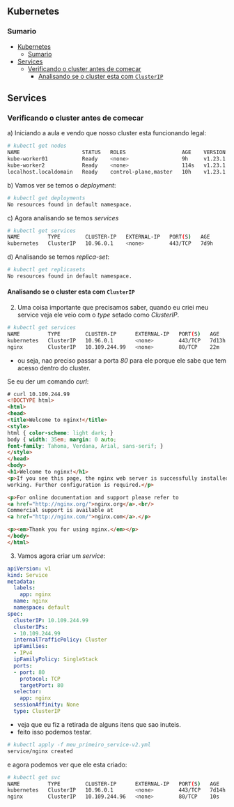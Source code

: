 ## Kubernetes

### Sumario

- [Kubernetes](#kubernetes)
  - [Sumario](#sumario)
- [Services](#services)
  - [Verificando o cluster antes de comecar](#verificando-o-cluster-antes-de-comecar)
    - [Analisando se o cluster esta com `ClusterIP`](#analisando-se-o-cluster-esta-com-clusterip)




## Services

### Verificando o cluster antes de comecar

a) Iniciando a aula e vendo que nosso cluster esta funcionando legal:

```bash
# kubectl get nodes
NAME                    STATUS   ROLES                  AGE    VERSION
kube-worker01           Ready    <none>                 9h     v1.23.1
kube-worker2            Ready    <none>                 114s   v1.23.1
localhost.localdomain   Ready    control-plane,master   10h    v1.23.1
```
b) Vamos ver se temos o *deployment*:

```bash
# kubectl get deployments
No resources found in default namespace.
```

c) Agora analisando se temos *services* 

```bash
# kubectl get services
NAME         TYPE        CLUSTER-IP   EXTERNAL-IP   PORT(S)   AGE 
kubernetes   ClusterIP   10.96.0.1    <none>        443/TCP   7d9h
```

d) Analisando se temos *replica-set*:

```bash
# kubectl get replicasets
No resources found in default namespace.
```

#### Analisando se o cluster esta com `ClusterIP`

2.  Uma coisa importante que precisamos saber, quando eu criei meu service veja ele veio com o *type* setado como *ClusterIP*.

```bash
# kubectl get services
NAME         TYPE        CLUSTER-IP      EXTERNAL-IP   PORT(S)   AGE  
kubernetes   ClusterIP   10.96.0.1       <none>        443/TCP   7d13h
nginx        ClusterIP   10.109.244.99   <none>        80/TCP    22m
```

- ou seja, nao preciso passar a porta *80* para ele porque ele sabe que tem acesso dentro do cluster.

Se eu der um comando *curl*:

```html
# curl 10.109.244.99 
<!DOCTYPE html>
<html>
<head>
<title>Welcome to nginx!</title>
<style>
html { color-scheme: light dark; }
body { width: 35em; margin: 0 auto;
font-family: Tahoma, Verdana, Arial, sans-serif; }
</style>
</head>
<body>
<h1>Welcome to nginx!</h1>
<p>If you see this page, the nginx web server is successfully installed and
working. Further configuration is required.</p>

<p>For online documentation and support please refer to
<a href="http://nginx.org/">nginx.org</a>.<br/>
Commercial support is available at
<a href="http://nginx.com/">nginx.com</a>.</p>

<p><em>Thank you for using nginx.</em></p>
</body>
</html>
```

3.  Vamos agora criar um *service*:

```yml
apiVersion: v1
kind: Service
metadata:
  labels:
    app: nginx
  name: nginx
  namespace: default
spec:
  clusterIP: 10.109.244.99
  clusterIPs:
  - 10.109.244.99
  internalTrafficPolicy: Cluster
  ipFamilies:
  - IPv4
  ipFamilyPolicy: SingleStack
  ports:
  - port: 80
    protocol: TCP
    targetPort: 80
  selector:
    app: nginx
  sessionAffinity: None
  type: ClusterIP
```

- veja que eu fiz a retirada de alguns itens que sao inuteis.
- feito isso podemos testar.

```bash
# kubectl apply -f meu_primeiro_service-v2.yml 
service/nginx created
```

e agora podemos ver que ele esta criado:

```bash
# kubectl get svc
NAME         TYPE        CLUSTER-IP      EXTERNAL-IP   PORT(S)   AGE  
kubernetes   ClusterIP   10.96.0.1       <none>        443/TCP   7d14h
nginx        ClusterIP   10.109.244.96   <none>        80/TCP    10s
```